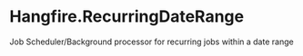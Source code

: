 # Hangfire.RecurringDateRange
Job Scheduler/Background processor for recurring jobs within a date range
